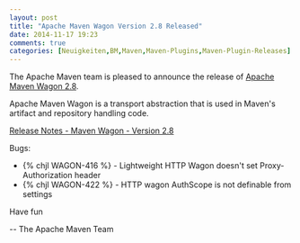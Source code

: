 ```yaml
---
layout: post
title: "Apache Maven Wagon Version 2.8 Released"
date: 2014-11-17 19:23
comments: true
categories: [Neuigkeiten,BM,Maven,Maven-Plugins,Maven-Plugin-Releases]
---
```

The Apache Maven team is pleased to announce the release of 
[Apache Maven Wagon 2.8](http://maven.apache.org/wagon/).

Apache Maven Wagon is a transport abstraction that is used in Maven's
artifact and repository handling code.


[Release Notes - Maven Wagon - Version 2.8](http://jira.codehaus.org/secure/ReleaseNote.jspa?projectId=10335&version=20613)

Bugs:

 * {% chjl WAGON-416 %} - Lightweight HTTP Wagon doesn't set Proxy-Authorization header
 * {% chjl WAGON-422 %} - HTTP wagon AuthScope is not definable from settings


Have fun

-- The Apache Maven Team
